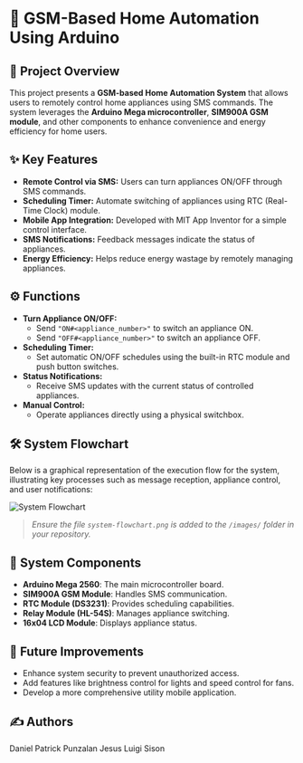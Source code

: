 # 📱 GSM-Based Home Automation Using Arduino  

## 🚀 Project Overview  
This project presents a **GSM-based Home Automation System** that allows users to remotely control home appliances using SMS commands. The system leverages the **Arduino Mega microcontroller**, **SIM900A GSM module**, and other components to enhance convenience and energy efficiency for home users.  

## ✨ Key Features  
- **Remote Control via SMS:** Users can turn appliances ON/OFF through SMS commands.  
- **Scheduling Timer:** Automate switching of appliances using RTC (Real-Time Clock) module.  
- **Mobile App Integration:** Developed with MIT App Inventor for a simple control interface.  
- **SMS Notifications:** Feedback messages indicate the status of appliances.  
- **Energy Efficiency:** Helps reduce energy wastage by remotely managing appliances.

## ⚙️ Functions  
- **Turn Appliance ON/OFF:**  
  - Send `"ON#<appliance_number>"` to switch an appliance ON.  
  - Send `"OFF#<appliance_number>"` to switch an appliance OFF.  
- **Scheduling Timer:**  
  - Set automatic ON/OFF schedules using the built-in RTC module and push button switches.  
- **Status Notifications:**  
  - Receive SMS updates with the current status of controlled appliances.  
- **Manual Control:**  
  - Operate appliances directly using a physical switchbox.  

## 🛠️ System Flowchart  
Below is a graphical representation of the execution flow for the system, illustrating key processes such as message reception, appliance control, and user notifications:  

![System Flowchart](./images/system-flowchart.png)  

> _Ensure the file `system-flowchart.png` is added to the `/images/` folder in your repository._  

## 🔧 System Components  
- **Arduino Mega 2560**: The main microcontroller board.  
- **SIM900A GSM Module**: Handles SMS communication.  
- **RTC Module (DS3231)**: Provides scheduling capabilities.  
- **Relay Module (HL-54S)**: Manages appliance switching.  
- **16x04 LCD Module**: Displays appliance status.  

## 🚀 Future Improvements
- Enhance system security to prevent unauthorized access.
- Add features like brightness control for lights and speed control for fans.
- Develop a more comprehensive utility mobile application.

## ✍️ Authors
Daniel Patrick Punzalan
Jesus Luigi Sison

